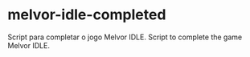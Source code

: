 # melvor-idle-completed
Script para completar o jogo Melvor IDLE. Script to complete the game Melvor IDLE.
